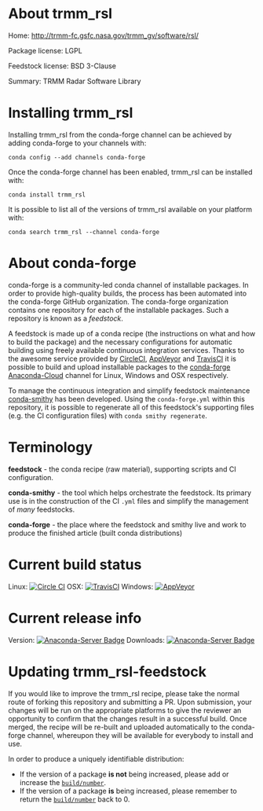 About trmm_rsl
==============

Home: http://trmm-fc.gsfc.nasa.gov/trmm_gv/software/rsl/

Package license: LGPL

Feedstock license: BSD 3-Clause

Summary: TRMM Radar Software Library



Installing trmm_rsl
===================

Installing trmm_rsl from the conda-forge channel can be achieved by adding conda-forge to your channels with:

```
conda config --add channels conda-forge
```

Once the conda-forge channel has been enabled, trmm_rsl can be installed with:

```
conda install trmm_rsl
```

It is possible to list all of the versions of trmm_rsl available on your platform with:

```
conda search trmm_rsl --channel conda-forge
```


About conda-forge
=================

conda-forge is a community-led conda channel of installable packages.
In order to provide high-quality builds, the process has been automated into the
conda-forge GitHub organization. The conda-forge organization contains one repository 
for each of the installable packages. Such a repository is known as a *feedstock*.

A feedstock is made up of a conda recipe (the instructions on what and how to build
the package) and the necessary configurations for automatic building using freely
available continuous integration services. Thanks to the awesome service provided by
[CircleCI](https://circleci.com/), [AppVeyor](http://www.appveyor.com/)
and [TravisCI](https://travis-ci.org/) it is possible to build and upload installable
packages to the [conda-forge](https://anaconda.org/conda-forge)
[Anaconda-Cloud](http://docs.anaconda.org/) channel for Linux, Windows and OSX respectively.

To manage the continuous integration and simplify feedstock maintenance
[conda-smithy](http://github.com/conda-forge/conda-smithy) has been developed.
Using the ``conda-forge.yml`` within this repository, it is possible to regenerate all of
this feedstock's supporting files (e.g. the CI configuration files) with ``conda smithy regenerate``.


Terminology
===========

**feedstock** - the conda recipe (raw material), supporting scripts and CI configuration.

**conda-smithy** - the tool which helps orchestrate the feedstock.
                   Its primary use is in the construction of the CI ``.yml`` files
                   and simplify the management of *many* feedstocks.

**conda-forge** - the place where the feedstock and smithy live and work to
                  produce the finished article (built conda distributions)

Current build status
====================

Linux: [![Circle CI](https://circleci.com/gh/conda-forge/trmm_rsl-feedstock.svg?style=svg)](https://circleci.com/gh/conda-forge/trmm_rsl-feedstock)
OSX: [![TravisCI](https://travis-ci.org/conda-forge/trmm_rsl-feedstock.svg?branch=master)](https://travis-ci.org/conda-forge/trmm_rsl-feedstock) 
Windows: [![AppVeyor](https://ci.appveyor.com/api/projects/status/github/conda-forge/trmm-rsl-feedstock?svg=True)](https://ci.appveyor.com/project/conda-forge/trmm-rsl-feedstock/branch/master)

Current release info
====================
Version: [![Anaconda-Server Badge](https://anaconda.org/conda-forge/trmm_rsl/badges/version.svg)](https://anaconda.org/conda-forge/trmm_rsl)
Downloads: [![Anaconda-Server Badge](https://anaconda.org/conda-forge/trmm_rsl/badges/downloads.svg)](https://anaconda.org/conda-forge/trmm_rsl)


Updating trmm_rsl-feedstock
===========================

If you would like to improve the trmm_rsl recipe, please take the normal
route of forking this repository and submitting a PR. Upon submission, your changes will
be run on the appropriate platforms to give the reviewer an opportunity to confirm that the
changes result in a successful build. Once merged, the recipe will be re-built and uploaded
automatically to the conda-forge channel, whereupon they will be available for everybody to
install and use.

In order to produce a uniquely identifiable distribution:
 * If the version of a package **is not** being increased, please add or increase
   the [``build/number``](http://conda.pydata.org/docs/building/meta-yaml.html#build-number-and-string). 
 * If the version of a package **is** being increased, please remember to return
   the [``build/number``](http://conda.pydata.org/docs/building/meta-yaml.html#build-number-and-string)
   back to 0.
